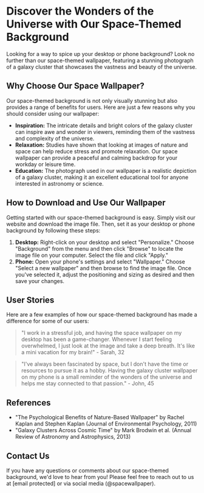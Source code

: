 <!--font:Raleway-->

# Discover the Wonders of the Universe with Our Space-Themed Background

Looking for a way to spice up your desktop or phone background? Look no further than our space-themed wallpaper, featuring a stunning photograph of a galaxy cluster that showcases the vastness and beauty of the universe.

## Why Choose Our Space Wallpaper?

Our space-themed background is not only visually stunning but also provides a range of benefits for users. Here are just a few reasons why you should consider using our wallpaper:

- **Inspiration:** The intricate details and bright colors of the galaxy cluster can inspire awe and wonder in viewers, reminding them of the vastness and complexity of the universe.
- **Relaxation:** Studies have shown that looking at images of nature and space can help reduce stress and promote relaxation. Our space wallpaper can provide a peaceful and calming backdrop for your workday or leisure time.
- **Education:** The photograph used in our wallpaper is a realistic depiction of a galaxy cluster, making it an excellent educational tool for anyone interested in astronomy or science.

## How to Download and Use Our Wallpaper

Getting started with our space-themed background is easy. Simply visit our website and download the image file. Then, set it as your desktop or phone background by following these steps:

1. **Desktop:** Right-click on your desktop and select "Personalize." Choose "Background" from the menu and then click "Browse" to locate the image file on your computer. Select the file and click "Apply."
2. **Phone:** Open your phone's settings and select "Wallpaper." Choose "Select a new wallpaper" and then browse to find the image file. Once you've selected it, adjust the positioning and sizing as desired and then save your changes.

## User Stories

Here are a few examples of how our space-themed background has made a difference for some of our users:

> "I work in a stressful job, and having the space wallpaper on my desktop has been a game-changer. Whenever I start feeling overwhelmed, I just look at the image and take a deep breath. It's like a mini vacation for my brain!" - Sarah, 32

> "I've always been fascinated by space, but I don't have the time or resources to pursue it as a hobby. Having the galaxy cluster wallpaper on my phone is a small reminder of the wonders of the universe and helps me stay connected to that passion." - John, 45

## References

- "The Psychological Benefits of Nature-Based Wallpaper" by Rachel Kaplan and Stephen Kaplan (Journal of Environmental Psychology, 2011)
- "Galaxy Clusters Across Cosmic Time" by Mark Brodwin et al. (Annual Review of Astronomy and Astrophysics, 2013)

## Contact Us

If you have any questions or comments about our space-themed background, we'd love to hear from you! Please feel free to reach out to us at [email protected] or via social media (@spacewallpaper).

<!--

Write me content for website with wallpaper which alt text is:

"A realistic photograph of a galaxy cluster, with bright colors and intricate details that showcase the vastness of the universe."

The name/title of the page should not be 1:1 copy of the alt text but rather a real content of the website which is using this wallpaper.

- Use markdown format 
- Start with heading
- Heading should be short and concise
- The content should look like a real website 
- The website should not be about the wallpaper, wallpaper is just a related background
- Heading should be contain work "wallpaper" or "background"
- Include real sections like references, contact, user stories, etc. use things relevant to the page purpose.
- Feel free to use structure like headings, bullets, numbering, blockquotes, paragraphs, horizontal lines, etc.
- You can use formatting like bold or _italic_
- You can include UTF-8 emojis
- Links should be only #hash anchors (and you can refer to the document itself)
- Do not include images


---


# Discover the Wonders of the Universe with Our Space-Themed Background

Looking for a way to spice up your desktop or phone background? Look no further than our space-themed wallpaper, featuring a stunning photograph of a galaxy cluster that showcases the vastness and beauty of the universe.

## Why Choose Our Space Wallpaper?

Our space-themed background is not only visually stunning but also provides a range of benefits for users. Here are just a few reasons why you should consider using our wallpaper:

- **Inspiration:** The intricate details and bright colors of the galaxy cluster can inspire awe and wonder in viewers, reminding them of the vastness and complexity of the universe.
- **Relaxation:** Studies have shown that looking at images of nature and space can help reduce stress and promote relaxation. Our space wallpaper can provide a peaceful and calming backdrop for your workday or leisure time.
- **Education:** The photograph used in our wallpaper is a realistic depiction of a galaxy cluster, making it an excellent educational tool for anyone interested in astronomy or science.

## How to Download and Use Our Wallpaper

Getting started with our space-themed background is easy. Simply visit our website and download the image file. Then, set it as your desktop or phone background by following these steps:

1. **Desktop:** Right-click on your desktop and select "Personalize." Choose "Background" from the menu and then click "Browse" to locate the image file on your computer. Select the file and click "Apply."
2. **Phone:** Open your phone's settings and select "Wallpaper." Choose "Select a new wallpaper" and then browse to find the image file. Once you've selected it, adjust the positioning and sizing as desired and then save your changes.

## User Stories

Here are a few examples of how our space-themed background has made a difference for some of our users:

> "I work in a stressful job, and having the space wallpaper on my desktop has been a game-changer. Whenever I start feeling overwhelmed, I just look at the image and take a deep breath. It's like a mini vacation for my brain!" - Sarah, 32

> "I've always been fascinated by space, but I don't have the time or resources to pursue it as a hobby. Having the galaxy cluster wallpaper on my phone is a small reminder of the wonders of the universe and helps me stay connected to that passion." - John, 45

## References

- "The Psychological Benefits of Nature-Based Wallpaper" by Rachel Kaplan and Stephen Kaplan (Journal of Environmental Psychology, 2011)
- "Galaxy Clusters Across Cosmic Time" by Mark Brodwin et al. (Annual Review of Astronomy and Astrophysics, 2013)

## Contact Us

If you have any questions or comments about our space-themed background, we'd love to hear from you! Please feel free to reach out to us at [email protected] or via social media (@spacewallpaper).

-->
